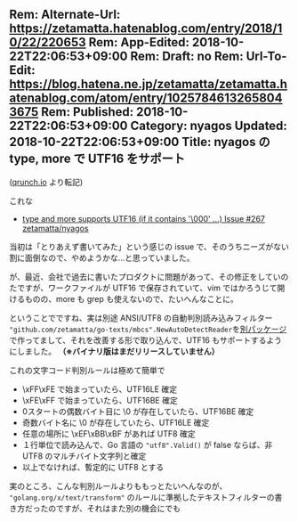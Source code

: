 Rem: Alternate-Url: https://zetamatta.hatenablog.com/entry/2018/10/22/220653
Rem: App-Edited: 2018-10-22T22:06:53+09:00
Rem: Draft: no
Rem: Url-To-Edit: https://blog.hatena.ne.jp/zetamatta/zetamatta.hatenablog.com/atom/entry/10257846132658043675
Rem: Published: 2018-10-22T22:06:53+09:00
Category: nyagos
Updated: 2018-10-22T22:06:53+09:00
Title: nyagos の type, more で UTF16 をサポート
---
([qrunch.io](https://zetamatta.qrunch.io/entries/YgP2BBq3t6NGs8uy) より転記)

これな

* [type and more supports UTF16 (if it contains '\000' ...)  Issue #267  zetamatta/nyagos](https://github.com/zetamatta/nyagos/issues/267)

当初は「とりあえず書いてみた」という感じの issue で、そのうちニーズがない割に面倒なので、やめようかな…と思っていました。

が、最近、会社で過去に書いたプロダクトに問題があって、その修正をしていのたですが、ワークファイルが UTF16 で保存されていて、vim ではかろうじて開けるものの、more も grep も使えないので、たいへんなことに。

ということでですね、実は別途 ANSI/UTF8 の自動判別読み込みフィルター `"github.com/zetamatta/go-texts/mbcs".NewAutoDetectReader`を[別パッケージ](https://github.com/zetamatta/go-texts)で作ってまして、それを改善する形で取り込んで、UTF16 もサポートするようにしました。
**（※バイナリ版はまだリリースしていません）**

これの文字コード判別ルールは極めて簡単で

* \xFF\xFE で始まっていたら、UTF16LE 確定
* \xFE\xFF で始まっていたら、UTF16BE 確定
* 0スタートの偶数バイト目に \0 が存在していたら、UTF16BE 確定
* 奇数バイト名に \0 が存在していたら、UTF16LE 確定
* 任意の場所に \xEF\xBB\xBF があれば UTF8 確定
* １行単位で読み込んで、Go 言語の `"utf8".Valid()` が false ならば、非UTF8 のマルチバイト文字列と確定
* 以上でなければ、暫定的に UTF8 とする

実のところ、こんな判別ルールよりももっとたいへんなのが、	`"golang.org/x/text/transform"` のルールに準拠したテキストフィルターの書き方だったのですが、それはまた別の機会にでも